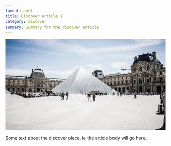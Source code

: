 ```yaml
---
layout: post
title: Discover article 1
category: discover
summary: Summary for the discover article
---
```


<div class="figure">
	<img src="/images/3.jpg" alt="An example discover" />
</div>

Some text about the discover piece, ie the article body will go here. 